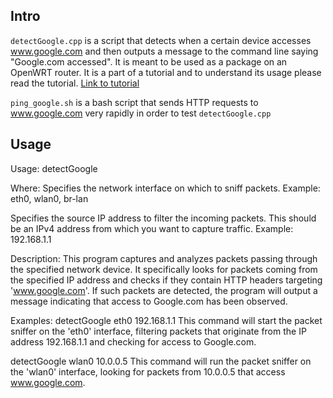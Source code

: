 ## Intro 

`detectGoogle.cpp` is a script that detects when a certain device accesses www.google.com and then outputs a message to the command line saying "Google.com accessed". It is meant to be used as a package on an OpenWRT router. It is a part of a tutorial and to understand its usage please read the tutorial. [Link to tutorial](https://www.markmusil.click/openwrt-embedded-c-gpio/) 

`ping_google.sh` is a bash script that sends HTTP requests to www.google.com very rapidly in order to test `detectGoogle.cpp`

## Usage

Usage: detectGoogle <device> <IP>

Where:
  <device>  Specifies the network interface on which to sniff packets.
            Example: eth0, wlan0, br-lan

  <IP>      Specifies the source IP address to filter the incoming packets.
            This should be an IPv4 address from which you want to capture traffic.
            Example: 192.168.1.1

Description:
  This program captures and analyzes packets passing through the specified network device.
  It specifically looks for packets coming from the specified IP address and checks if they
  contain HTTP headers targeting 'www.google.com'. If such packets are detected,
  the program will output a message indicating that access to Google.com has been observed.

Examples:
  detectGoogle eth0 192.168.1.1
  This command will start the packet sniffer on the 'eth0' interface, filtering packets
  that originate from the IP address 192.168.1.1 and checking for access to Google.com.

  detectGoogle wlan0 10.0.0.5
  This command will run the packet sniffer on the 'wlan0' interface, looking for packets
  from 10.0.0.5 that access www.google.com.
